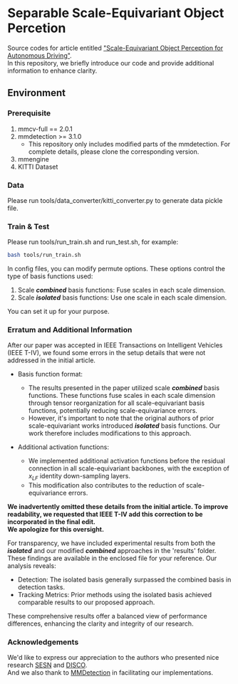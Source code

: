 # Separable Scale-Equivariant Object Percetion
Source codes for article entitled ["Scale-Equivariant Object Perception for Autonomous Driving"](https://ieeexplore.ieee.org/document/10480255).  
In this repository, we briefly introduce our code and provide additional information to enhance clarity.

## Environment
### Prerequisite
1. mmcv-full == 2.0.1
2. mmdetection >= 3.1.0
    * This repository only includes modified parts of the mmdetection. For complete details, please clone the corresponding version.
3. mmengine
4. KITTI Dataset

### Data
Please run tools/data_converter/kitti_converter.py to generate data pickle file.

### Train & Test
Please run tools/run_train.sh and run_test.sh, for example:
```bash
bash tools/run_train.sh
```
In config files, you can modify permute options. These options control the type of basis functions used:

1. Scale ***combined*** basis functions: Fuse scales in each scale dimension.
2. Scale ***isolated*** basis functions: Use one scale in each scale dimension.

You can set it up for your purpose.

### Erratum and Additional Information
After our paper was accepted in IEEE Transactions on Intelligent Vehicles (IEEE T-IV), we found some errors in the setup details that were not addressed in the initial article.   

* Basis function format:
    * The results presented in the paper utilized scale ***combined*** basis functions. These functions fuse scales in each scale dimension through tensor reorganization for all scale-equivariant basis functions, potentially reducing scale-equivariance errors.
    * However, it's important to note that the original authors of prior scale-equivariant works introduced ***isolated*** basis functions. Our work therefore includes modifications to this approach.

* Additional activation functions:
    * We implemented additional activation functions before the residual connection in all scale-equivariant backbones, with the exception of $x_{LF}$ identity down-sampling layers.
    * This modification also contributes to the reduction of scale-equivariance errors.

**We inadvertently omitted these details from the initial article. To improve readability, we requested that IEEE T-IV add this correction to be incorporated in the final edit.**   
**We apologize for this oversight.**

For transparency, we have included experimental results from both the ***isolated*** and our modified ***combined*** approaches in the 'results' folder.   
These findings are available in the enclosed file for your reference. Our analysis reveals:

* Detection: The isolated basis generally surpassed the combined basis in detection tasks.
* Tracking Metrics: Prior methods using the isolated basis achieved comparable results to our proposed approach.

These comprehensive results offer a balanced view of performance differences, enhancing the clarity and integrity of our research.

### Acknowledgements
We'd like to express our appreciation to the authors who presented nice research [SESN](https://github.com/ISosnovik/sesn) and [DISCO](https://github.com/ISosnovik/disco).   
And we also thank to [MMDetection](https://github.com/open-mmlab/mmdetection) in facilitating our implementations.